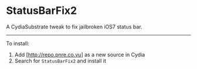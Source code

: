 StatusBarFix2
==============

A CydiaSubstrate tweak to fix jailbroken iOS7 status bar.

---

To install:

1. Add [http://repo.pnre.co.vu] as a new source in Cydia
2. Search for `StatusBarFix2` and install it
